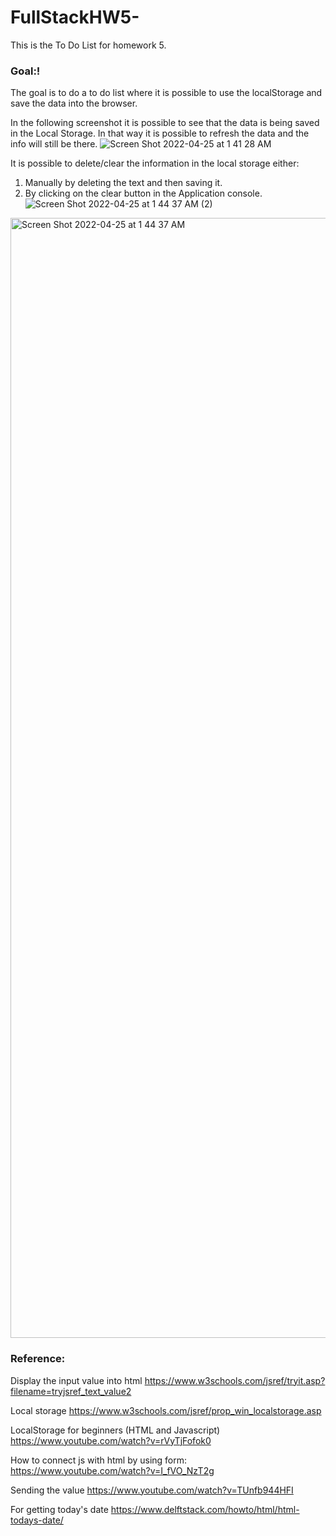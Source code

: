 # FullStackHW5-
This is the To Do List for homework 5.


### Goal:!

The goal is to do a to do list where it is possible to use the localStorage and save the data into the browser. 

In the following screenshot it is possible to see that the data is being saved in the Local Storage. In that way it is possible 
to refresh the data and the info will still be there. 
![Screen Shot 2022-04-25 at 1 41 28 AM](https://user-images.githubusercontent.com/25726054/165027300-ce63437c-47fd-4e88-94aa-ca3cc50fa34a.png)



It is possible to delete/clear the information in the local storage either:
1. Manually by deleting the text and then saving it.
2. By clicking on the clear button in the Application console. 
![Screen Shot 2022-04-25 at 1 44 37 AM (2)](https://user-images.githubusercontent.com/25726054/165027591-0b830381-73f1-47cd-a291-341fee3ca537.png)

<img width="1792" alt="Screen Shot 2022-04-25 at 1 44 37 AM" src="https://user-images.githubusercontent.com/25726054/165027582-3c8faf8b-df8c-49a3-8c0b-197af88bf0b5.png">


### Reference:
Display the input value into html 
https://www.w3schools.com/jsref/tryit.asp?filename=tryjsref_text_value2

Local storage
https://www.w3schools.com/jsref/prop_win_localstorage.asp

LocalStorage for beginners (HTML and Javascript)
https://www.youtube.com/watch?v=rVyTjFofok0

How to connect js with html by using form:
https://www.youtube.com/watch?v=I_fVO_NzT2g

Sending the value 
https://www.youtube.com/watch?v=TUnfb944HFI

For getting today's date 
https://www.delftstack.com/howto/html/html-todays-date/

